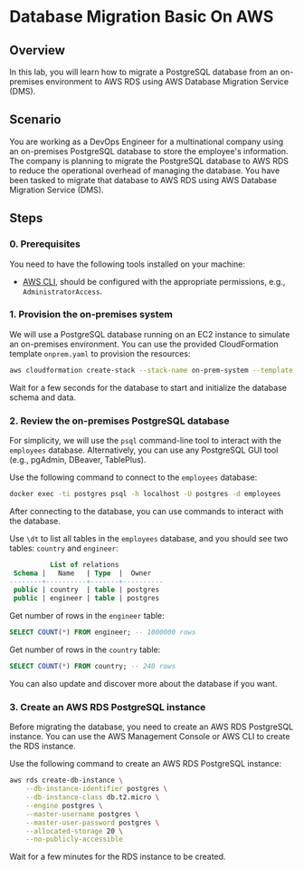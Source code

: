 # Database Migration Basic On AWS

## Overview
In this lab, you will learn how to migrate a PostgreSQL database from an on-premises environment to AWS RDS using AWS Database Migration Service (DMS).

## Scenario
You are working as a DevOps Engineer for a multinational company using an on-premises PostgreSQL database to store the employee's information. The company is planning to migrate the PostgreSQL database to AWS RDS to reduce the operational overhead of managing the database. You have been tasked to migrate that database to AWS RDS using AWS Database Migration Service (DMS).

## Steps
### 0. Prerequisites
You need to have the following tools installed on your machine:
- [AWS CLI](https://docs.aws.amazon.com/cli/latest/userguide/getting-started-install.html), should be configured with the appropriate permissions, e.g., `AdministratorAccess`.

### 1. Provision the on-premises system
We will use a PostgreSQL database running on an EC2 instance to simulate an on-premises environment. You can use the provided CloudFormation template `onprem.yaml` to provision the resources:
```bash
aws cloudformation create-stack --stack-name on-prem-system --template-body file://onprem.yaml
```
Wait for a few seconds for the database to start and initialize the database schema and data.

### 2. Review the on-premises PostgreSQL database
For simplicity, we will use the `psql` command-line tool to interact with the `employees` database. Alternatively, you can use any PostgreSQL GUI tool (e.g., pgAdmin, DBeaver, TablePlus).

Use the following command to connect to the `employees` database:
```bash
docker exec -ti postgres psql -h localhost -U postgres -d employees
```

After connecting to the database, you can use commands to interact with the database.

Use `\dt` to list all tables in the `employees` database, and you should see two tables: `country` and `engineer`:
```sql
          List of relations
 Schema |   Name   | Type  |  Owner   
--------+----------+-------+----------
 public | country  | table | postgres
 public | engineer | table | postgres
```
Get number of rows in the `engineer` table:
```sql
SELECT COUNT(*) FROM engineer; -- 1000000 rows
```
Get number of rows in the `country` table:
```sql
SELECT COUNT(*) FROM country; -- 240 rows
```
You can also update and discover more about the database if you want.

### 3. Create an AWS RDS PostgreSQL instance
Before migrating the database, you need to create an AWS RDS PostgreSQL instance. You can use the AWS Management Console or AWS CLI to create the RDS instance.

Use the following command to create an AWS RDS PostgreSQL instance:
```bash
aws rds create-db-instance \
    --db-instance-identifier postgres \
    --db-instance-class db.t2.micro \
    --engine postgres \
    --master-username postgres \
    --master-user-password postgres \
    --allocated-storage 20 \
    --no-publicly-accessible
```

Wait for a few minutes for the RDS instance to be created.
